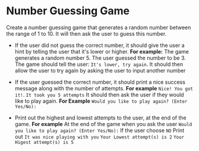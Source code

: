 # Number Guessing Game

Create a number guessing game that generates a random number between the range of 1 to 10. It will then ask the user to guess this number.

* If the user did not guess the correct number, it should give the user a hint by telling the user that it's lower or higher.
**For example:**
The game generates a random number 5.
The user guessed the number to be 3.
The game should tell the user: `It's lower, try again`.
It should then allow the user to try again by asking the user to input another number

* If the user guessed the correct number, it should print a nice success message along with the number of attempts.
**For example**
`Nice! You got it!`.
`It took you 5 attempts`
It should then ask the user if they would like to play again.
**For Example**
`Would you like to play again? (Enter Yes/No):`

* Print out the highest and lowest attempts to the user, at the end of the game.
**For example**
At the end of the game when you ask the user `Would you like to play again? (Enter Yes/No):`
If the user choose `NO`
Print out
`It was nice playing with you`
`Your Lowest attempt(s) is 2`
`Your Higest attempt(s) is 5`
